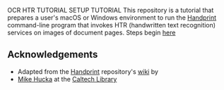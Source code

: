 OCR HTR TUTORIAL SETUP TUTORIAL
This repository is a tutorial that prepares a user's macOS or Windows environment to run the [Handprint](https://github.com/caltechlibrary/handprint) command-line program that invokes HTR (handwritten text recognition) services on images of document pages.
Steps begin [here](https://ccarvel.github.io/ocr-htr-tutorial/)
## Acknowledgements
 - Adapted from the [Handprint](https://github.com/caltechlibrary/handprint) repository's [wiki](https://github.com/caltechlibrary/handprint/wiki) by 
 - [Mike Hucka](https://github.com/mhucka) at the [Caltech Library](https://github.com/caltechlibrary/)
